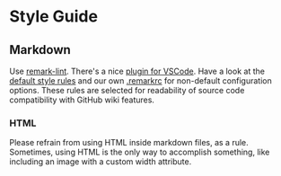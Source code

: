 # Style Guide

## Markdown

Use [remark-lint](https://github.com/wooorm/remark-lint). There's a nice [plugin
for VSCode](https://marketplace.visualstudio.com/items?itemName=DavidAnson.vscode-markdownlint). Have a look at the [default
style rules](https://github.com/wooorm/remark-lint/blob/master/doc/rules.md) and
our own [.remarkrc](.remarkrc) for non-default configuration options. These
rules are selected for readability of source code compatibility with GitHub
wiki features.

### HTML

Please refrain from using HTML inside markdown files, as a rule. Sometimes,
using HTML is the only way to accomplish something, like including an image with
a custom width attribute.
